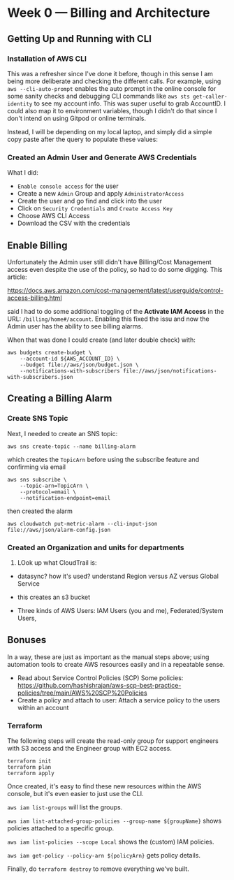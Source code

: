 # Week 0 — Billing and Architecture

## Getting Up and Running with CLI

### Installation of AWS CLI

This was a refresher since I've done it before, though in this sense I am being more deliberate and checking the different calls. For example, using `aws --cli-auto-prompt` enables the auto prompt in the online console for some sanity checks and debugging CLI commands like `aws sts get-caller-identity` to see my account info. This was super useful to grab AccountID. I could also map it to environment variables, though I didn't do that since I don't intend on using Gitpod or online terminals.

Instead, I will be depending on my local laptop, and simply did a simple copy paste after the query to populate these values:

### Created an Admin User and Generate AWS Credentials

What I did:

- `Enable console access` for the user
- Create a new `Admin` Group and apply `AdministratorAccess`
- Create the user and go find and click into the user
- Click on `Security Credentials` and `Create Access Key`
- Choose AWS CLI Access
- Download the CSV with the credentials

## Enable Billing 

Unfortunately the Admin user still didn't have Billing/Cost Management access even despite the use of the policy, so had to do some digging. This article:

https://docs.aws.amazon.com/cost-management/latest/userguide/control-access-billing.html

said I had to do some additional toggling of the **Activate IAM Access** in the URL: `/billing/home#/account`. Enabling this fixed the issu and now the Admin user has the ability to see billing alarms.

When that was done I could create (and later double check) with:

```
aws budgets create-budget \
    --account-id ${AWS_ACCOUNT_ID} \
    --budget file://aws/json/budget.json \
    --notifications-with-subscribers file://aws/json/notifications-with-subscribers.json
```

## Creating a Billing Alarm

### Create SNS Topic

Next, I needed to create an SNS topic:

`aws sns create-topic --name billing-alarm`

which creates the `TopicArn` before using the subscribe feature and confirming via email

```
aws sns subscribe \
    --topic-arn=TopicArn \
    --protocol=email \
    --notification-endpoint=email
```

then created the alarm

`aws cloudwatch put-metric-alarm --cli-input-json file://aws/json/alarm-config.json`

### Created an Organization and units for departments

1) LOok up what CloudTrail is:
- datasync? how it's used?
understand Region versus AZ versus Global Service
- this creates an s3 bucket

- Three kinds of AWS Users: IAM Users (you and me), Federated/System Users, 

## Bonuses

In a way, these are just as important as the manual steps above; using automation tools to create AWS resources easily and in a repeatable sense.

- Read about Service Control Policies (SCP) Some policies:
https://github.com/hashishrajan/aws-scp-best-practice-policies/tree/main/AWS%20SCP%20Policies
- Create a policy and attach to user: Attach a service policy to the users within an account

### Terraform

The following steps will create the read-only group for support engineers with S3 access and the Engineer group with EC2 access.

```
terraform init
terraform plan
terraform apply
```
Once created, it's easy to find these new resources within the AWS console, but it's even easier to just use the CLI.


`aws iam list-groups` will list the groups.

`aws iam list-attached-group-policies --group-name ${groupName}` shows policies attached to a specific group.

`aws iam list-policies --scope Local` shows the (custom) IAM policies.

`aws iam get-policy --policy-arn ${policyArn}` gets policy details.

Finally, do `terraform destroy` to remove everything we've built.